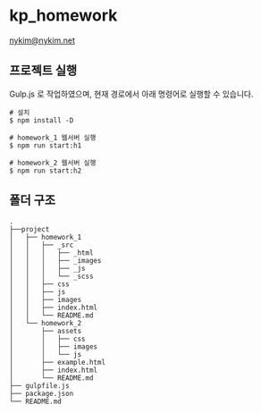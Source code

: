 # kp_homework

nykim@nykim.net

## 프로젝트 실행

Gulp.js 로 작업하였으며, 현재 경로에서 아래 명령어로 실행할 수 있습니다.

```shell
# 설치
$ npm install -D

# homework_1 웹서버 실행
$ npm run start:h1

# homework_2 웹서버 실행
$ npm run start:h2
```

## 폴더 구조

```shell
.
├──project
│   ├── homework_1
│   │   ├── _src
│   │   │   ├── _html
│   │   │   ├── _images
│   │   │   ├── _js
│   │   │   └── _scss
│   │   ├── css
│   │   ├── js
│   │   ├── images
│   │   ├── index.html
│   │   └── README.md
│   └── homework_2
│       ├── assets
│       │   ├── css
│       │   ├── images
│       │   └── js
│       ├── example.html
│       ├── index.html
│       └── README.md
├── gulpfile.js
├── package.json
└── README.md
```
